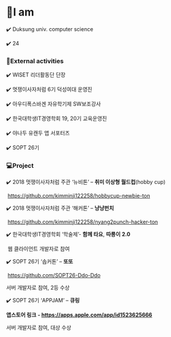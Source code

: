

# :raising_hand:I am

:heavy_check_mark: Duksung univ. computer science

:heavy_check_mark: 24



###  :lollipop:External activities

:heavy_check_mark: WISET 리더활동단 단장

:heavy_check_mark: 멋쟁이사자처럼 6기 덕성여대 운영진

:heavy_check_mark: 아우디폭스바겐 자유학기제 SW보조강사 

:heavy_check_mark: 한국대학생IT경영학회 19, 20기 교육운영진

:heavy_check_mark: 야나두 유캔두 앱 서포터즈

:heavy_check_mark: SOPT 26기



### :computer:Project

:heavy_check_mark: 2018 멋쟁이사자처럼 주관 ‘뉴비톤’ – **취미 이상형 월드컵**(hobby cup)

​    https://github.com/kimminji122258/hobbycup-newbie-ton

:heavy_check_mark: 2018 멋쟁이사자처럼 주관 ‘해커톤’ – **냥냥펀치**

​    https://github.com/kimminji122258/nyang2punch-hacker-ton     

:heavy_check_mark: 한국대학생IT경영학회 ‘학술제’- **함께 타요**, **따릉이** **2.0**

​    웹 클라이언트 개발자로 참여

:heavy_check_mark: SOPT 26기 ‘솝커톤’ – **또또**

​    https://github.com/SOPT26-Ddo-Ddo

   서버 개발자로 참여, 2등 수상

:heavy_check_mark: SOPT 26기 ‘APPJAM’ – **큐링**

  **앱스토어 링크** **- https://apps.apple.com/app/id1523625666**

  서버 개발자로 참여, 대상 수상
